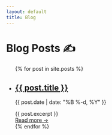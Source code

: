 ```yaml
---
layout: default
title: Blog
---
```


# Blog Posts ✍️

<ul class="post-list">
  {% for post in site.posts %}
    <li>
      <h2>
        <a href="{{ post.url | relative_url }}">{{ post.title }}</a>
      </h2>
      <p class="post-meta">
        <time datetime="{{ post.date | date_to_xmlschema }}">{{ post.date | date: "%B %-d, %Y" }}</time>
      </p>
      <div class="post-excerpt">
        {{ post.excerpt }}
      </div>
      <a href="{{ post.url | relative_url }}" class="read-more">Read more &rarr;</a>
    </li>
  {% endfor %}
</ul>
